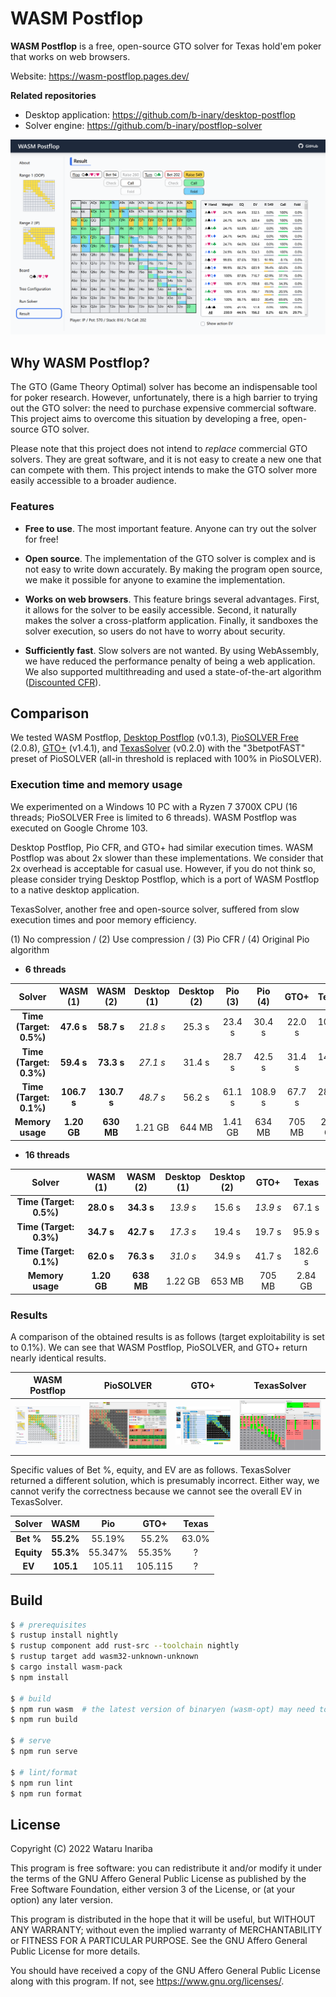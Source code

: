 # WASM Postflop

**WASM Postflop** is a free, open-source GTO solver for Texas hold'em poker that works on web browsers.

Website: https://wasm-postflop.pages.dev/

**Related repositories**
- Desktop application: https://github.com/b-inary/desktop-postflop
- Solver engine: https://github.com/b-inary/postflop-solver

![Image](image.png)

## Why WASM Postflop?

The GTO (Game Theory Optimal) solver has become an indispensable tool for poker research.
However, unfortunately, there is a high barrier to trying out the GTO solver: the need to purchase expensive commercial software.
This project aims to overcome this situation by developing a free, open-source GTO solver.

Please note that this project does not intend to *replace* commercial GTO solvers.
They are great software, and it is not easy to create a new one that can compete with them.
This project intends to make the GTO solver more easily accessible to a broader audience.

### Features

- **Free to use**.
  The most important feature.
  Anyone can try out the solver for free!

- **Open source**.
  The implementation of the GTO solver is complex and is not easy to write down accurately.
  By making the program open source, we make it possible for anyone to examine the implementation.

- **Works on web browsers**.
  This feature brings several advantages.
  First, it allows for the solver to be easily accessible.
  Second, it naturally makes the solver a cross-platform application.
  Finally, it sandboxes the solver execution, so users do not have to worry about security.

- **Sufficiently fast**.
  Slow solvers are not wanted.
  By using WebAssembly, we have reduced the performance penalty of being a web application.
  We also supported multithreading and used a state-of-the-art algorithm ([Discounted CFR]).

[Discounted CFR]: https://arxiv.org/abs/1809.04040

## Comparison

We tested WASM Postflop, [Desktop Postflop] (v0.1.3), [PioSOLVER Free] (2.0.8), [GTO+] (v1.4.1), and [TexasSolver] (v0.2.0) with the "3betpotFAST" preset of PioSOLVER (all-in threshold is replaced with 100% in PioSOLVER).

[Desktop Postflop]: https://github.com/b-inary/desktop-postflop
[PioSOLVER Free]: https://www.piosolver.com/
[GTO+]: https://www.gtoplus.com/
[TexasSolver]: https://github.com/bupticybee/TexasSolver

### Execution time and memory usage

We experimented on a Windows 10 PC with a Ryzen 7 3700X CPU (16 threads; PioSOLVER Free is limited to 6 threads).
WASM Postflop was executed on Google Chrome 103.

Desktop Postflop, Pio CFR, and GTO+ had similar execution times.
WASM Postflop was about 2x slower than these implementations.
We consider that 2x overhead is acceptable for casual use.
However, if you do not think so, please consider trying Desktop Postflop, which is a port of WASM Postflop to a native desktop application.

TexasSolver, another free and open-source solver, suffered from slow execution times and poor memory efficiency.

(1) No compression / (2) Use compression / (3) Pio CFR / (4) Original Pio algorithm

- **6 threads**

| Solver | WASM<br/>(1) | WASM<br/>(2) | Desktop<br/>(1) | Desktop<br/>(2) | Pio<br/>(3) | Pio<br/>(4) | GTO+ | Texas |
| :---: | :---: | :---: | :---: | :---: | :---: | :---: | :---: | :---: |
| **Time (Target: 0.5%)** | **47.6 s** | **58.7 s** | *21.8 s* | 25.3 s | 23.4 s | 30.4 s | 22.0 s | 103.5 s |
| **Time (Target: 0.3%)** | **59.4 s** | **73.3 s** | *27.1 s* | 31.4 s | 28.7 s | 42.5 s | 31.4 s | 149.0 s |
| **Time (Target: 0.1%)** | **106.7 s** | **130.7 s** | *48.7 s* | 56.2 s | 61.1 s | 108.9 s | 67.7 s | 285.9 s |
| **Memory usage** | **1.20 GB** | **630 MB** | 1.21 GB | 644 MB | 1.41 GB | 634 MB | 705 MB | 2.84 GB |

- **16 threads**

| Solver | WASM<br/>(1) | WASM<br/>(2) | Desktop<br/>(1) | Desktop<br/>(2) | GTO+ | Texas |
| :---: | :---: | :---: | :---: | :---: | :---: | :---: |
| **Time (Target: 0.5%)** | **28.0 s** | **34.3 s** | *13.9 s* | 15.6 s | *13.9 s* | 67.1 s |
| **Time (Target: 0.3%)** | **34.7 s** | **42.7 s** | *17.3 s* | 19.4 s | 19.7 s | 95.9 s |
| **Time (Target: 0.1%)** | **62.0 s** | **76.3 s** | *31.0 s* | 34.9 s | 41.7 s | 182.6 s |
| **Memory usage** | **1.20 GB** | **638 MB** | 1.22 GB | 653 MB | 705 MB | 2.84 GB |

### Results

A comparison of the obtained results is as follows (target exploitability is set to 0.1%).
We can see that WASM Postflop, PioSOLVER, and GTO+ return nearly identical results.

| WASM Postflop | PioSOLVER | GTO+ | TexasSolver |
| --- | --- | --- | --- |
| ![WASM Postflop results](comparison_wasm.png) | ![PioSOLVER results](comparison_pio.png) | ![GTO+ results](comparison_gtoplus.png) | ![TexasSolver results](comparison_texas.png) |

Specific values of Bet %, equity, and EV are as follows.
TexasSolver returned a different solution, which is presumably incorrect.
Either way, we cannot verify the correctness because we cannot see the overall EV in TexasSolver.

| Solver | WASM | Pio | GTO+ | Texas |
| :---: | :---: | :---: | :---: | :---: |
| **Bet %** | **55.2%** | 55.19% | 55.2% | 63.0% |
| **Equity** | **55.3%** | 55.347% | 55.35% | ? |
| **EV** | **105.1** | 105.11 | 105.115 | ? |

## Build

```sh
$ # prerequisites
$ rustup install nightly
$ rustup component add rust-src --toolchain nightly
$ rustup target add wasm32-unknown-unknown
$ cargo install wasm-pack
$ npm install

$ # build
$ npm run wasm  # the latest version of binaryen (wasm-opt) may need to be installed
$ npm run build

$ # serve
$ npm run serve

$ # lint/format
$ npm run lint
$ npm run format
```

## License

Copyright (C) 2022 Wataru Inariba

This program is free software: you can redistribute it and/or modify it under the terms of the GNU Affero General Public License as published by the Free Software Foundation, either version 3 of the License, or (at your option) any later version.

This program is distributed in the hope that it will be useful, but WITHOUT ANY WARRANTY; without even the implied warranty of MERCHANTABILITY or FITNESS FOR A PARTICULAR PURPOSE.  See the GNU Affero General Public License for more details.

You should have received a copy of the GNU Affero General Public License along with this program.  If not, see <https://www.gnu.org/licenses/>.
